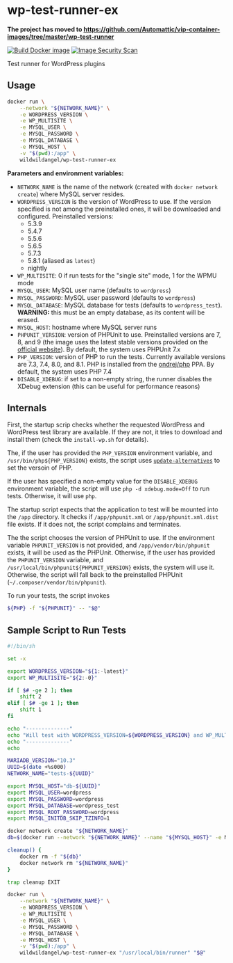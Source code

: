 # wp-test-runner-ex

**The project has moved to https://github.com/Automattic/vip-container-images/tree/master/wp-test-runner**

[![Build Docker image](https://github.com/sjinks/wp-test-runner-ex/actions/workflows/build-image.yml/badge.svg)](https://github.com/sjinks/wp-test-runner-ex/actions/workflows/build-image.yml)
[![Image Security Scan](https://github.com/sjinks/wp-test-runner-ex/actions/workflows/imagescan.yml/badge.svg)](https://github.com/sjinks/wp-test-runner-ex/actions/workflows/imagescan.yml)

Test runner for WordPress plugins

## Usage

```bash
docker run \
	--network "${NETWORK_NAME}" \
	-e WORDPRESS_VERSION \
	-e WP_MULTISITE \
	-e MYSQL_USER \
	-e MYSQL_PASSWORD \
	-e MYSQL_DATABASE \
	-e MYSQL_HOST \
	-v "$(pwd):/app" \
	wildwildangel/wp-test-runner-ex
```

**Parameters and environment variables:**
  * `NETWORK_NAME` is the name of the network (created with `docker network create`) where MySQL server resides.
  * `WORDPRESS_VERSION` is the version of WordPress to use. If the version specified is not among the preinstalled ones, it will be downloaded and configured. Preinstalled versions:
    * 5.3.9
    * 5.4.7
    * 5.5.6
    * 5.6.5
    * 5.7.3
    * 5.8.1 (aliased as `latest`)
    * nightly
  * `WP_MULTISITE`: 0 if run tests for the "single site" mode, 1 for the WPMU mode
  * `MYSQL_USER`: MySQL user name (defaults to `wordpress`)
  * `MYSQL_PASSWORD`: MySQL user password (defaults to `wordpress`)
  * `MYSQL_DATABASE`: MySQL database for tests (defaults to `wordpress_test`). **WARNING:** this must be an empty database, as its content will be erased.
  * `MYSQL_HOST`: hostname where MySQL server runs
  * `PHPUNIT_VERSION`: version of PHPUnit to use. Preinstalled versions are 7, 8, and 9 (the image uses the latest stable versions provided on the [official website](https://phar.phpunit.de/)). By default, the system uses PHPUnit 7.x
  * `PHP_VERSION`: version of PHP to run the tests. Currently available versions are 7.3, 7.4, 8.0, and 8.1. PHP is installed from the [ondrej/php](https://launchpad.net/~ondrej/+archive/ubuntu/php) PPA. By default, the system uses PHP 7.4
  * `DISABLE_XDEBUG`: if set to a non-empty string, the runner disables the XDebug extension (this can be useful for performance reasons)

## Internals

First, the startup scrip checks whether the requested WordPress and WordPress test library are available. If they are not, it tries to download and install them (check the `install-wp.sh` for details).

The, if the user has provided the `PHP_VERSION` environment variable, and `/usr/bin/php${PHP_VERSION}` exists, the script uses [`update-alternatives`](https://manpages.ubuntu.com/manpages/focal/en/man1/update-alternatives.1.html) to set the versoin of PHP.

If the user has specified a non-empty value for the `DISABLE_XDEBUG` environment variable, the script will use `php -d xdebug.mode=Off` to run tests. Otherwise, it will use `php`.

The startup script expects that the application to test will be mounted into the `/app` directory. It checks if `/app/phpunit.xml` or `/app/phpunit.xml.dist` file exists. If it does not, the script complains and terminates.

The the script chooses the version of PHPUnit to use. If the environment variable `PHPUNIT_VERSION` is not provided, and `/app/vendor/bin/phpunit` exists, it will be used as the PHPUnit. Otherwise, if the user has provided the `PHPUNIT_VERSION` variable, and `/usr/local/bin/phpunit${PHPUNIT_VERSION}` exists, the system will use it. Otherwise, the script will fall back to the preinstalled PHPUnit (`~/.composer/vendor/bin/phpunit`).

To run your tests, the script invokes

```bash
${PHP} -f "${PHPUNIT}" -- "$@"
```

## Sample Script to Run Tests

```bash
#!/bin/sh

set -x

export WORDPRESS_VERSION="${1:-latest}"
export WP_MULTISITE="${2:-0}"

if [ $# -ge 2 ]; then
	shift 2
elif [ $# -ge 1 ]; then
	shift 1
fi

echo "--------------"
echo "Will test with WORDPRESS_VERSION=${WORDPRESS_VERSION} and WP_MULTISITE=${WP_MULTISITE}"
echo "--------------"
echo

MARIADB_VERSION="10.3"
UUID=$(date +%s000)
NETWORK_NAME="tests-${UUID}"

export MYSQL_HOST="db-${UUID}"
export MYSQL_USER=wordpress
export MYSQL_PASSWORD=wordpress
export MYSQL_DATABASE=wordpress_test
export MYSQL_ROOT_PASSWORD=wordpress
export MYSQL_INITDB_SKIP_TZINFO=1

docker network create "${NETWORK_NAME}"
db=$(docker run --network "${NETWORK_NAME}" --name "${MYSQL_HOST}" -e MYSQL_ROOT_PASSWORD -e MARIADB_INITDB_SKIP_TZINFO -e MYSQL_USER -e MYSQL_PASSWORD -e MYSQL_DATABASE -d "mariadb:${MARIADB_VERSION}")

cleanup() {
	docker rm -f "${db}"
	docker network rm "${NETWORK_NAME}"
}

trap cleanup EXIT

docker run \
	--network "${NETWORK_NAME}" \
	-e WORDPRESS_VERSION \
	-e WP_MULTISITE \
	-e MYSQL_USER \
	-e MYSQL_PASSWORD \
	-e MYSQL_DATABASE \
	-e MYSQL_HOST \
	-v "$(pwd):/app" \
	wildwildangel/wp-test-runner-ex "/usr/local/bin/runner" "$@"
```
